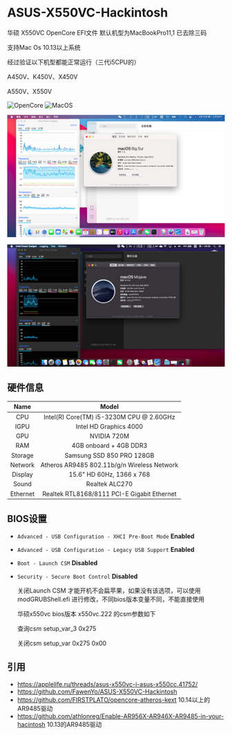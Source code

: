 # ASUS-X550VC-Hackintosh
华硕 X550VC OpenCore EFI文件 默认机型为MacBookPro11,1 已去除三码

支持Mac Os 10.13以上系统 

经过验证以下机型都能正常运行（三代i5CPU的）

A450V、K450V、X450V

A550V、X550V

![OpenCore](https://img.shields.io/badge/OpenCore-v0.6.7-green)
![MacOS](https://img.shields.io/badge/Mac%20OS-v10.13.6%20(17G66)-blue)

![Screenshot](https://raw.githubusercontent.com/a520ass/ASUS-X550VC-Hackintosh/master/pic/macOS11.png)

![Screenshot](https://raw.githubusercontent.com/a520ass/ASUS-X550VC-Hackintosh/master/pic/macOS1014.png)

## **硬件信息**
|     Name     |        Model        |
| :----------: | :-----------------: |
|     CPU      |      Intel(R) Core(TM) i5-3230M CPU @ 2.60GHz      |
|     IGPU     |      Intel HD Graphics 4000      |
|     GPU      |      NVIDIA 720M      |
|     RAM      |      4GB onboard + 4GB DDR3      |
|     Storage  |      Samsung SSD 850 PRO 128GB      |
|     Network  |      Atheros AR9485 802.11b/g/n Wireless Network|
|     Display  |      15.6" HD 60Hz, 1366 x 768      |
|     Sound    |      Realtek ALC270      |
|     Ethernet |      Realtek RTL8168/8111 PCI-E Gigabit Ethernet      |

## **BIOS设置**
* `Advanced - USB Configuration - XHCI Pre-Boot Mode` **Enabled**

* `Advanced - USB Configuration - Legacy USB Support` **Enabled**

* `Boot - Launch CSM` **Disabled**

* `Security - Secure Boot Control` **Disabled**

  关闭Launch CSM 才能开机不会扁苹果，如果没有该选项，可以使用modGRUBShell.efi 进行修改，不同bios版本变量不同，不能直接使用

  华硕x550vc  bios版本 x550vc.222 的csm参数如下
  
  查询csm setup_var_3 0x275
  
  关闭csm    setup_var 0x275 0x00


## **引用**
* https://applelife.ru/threads/asus-x550vc-i-asus-x550cc.41752/
* https://github.com/FawenYo/ASUS-X550VC-Hackintosh
* https://github.com/FIRSTPLATO/opencore-atheros-kext  10.14以上的AR9485驱动
* https://github.com/athlonreg/Enable-AR956X-AR946X-AR9485-in-your-hacintosh 10.13的AR9485驱动